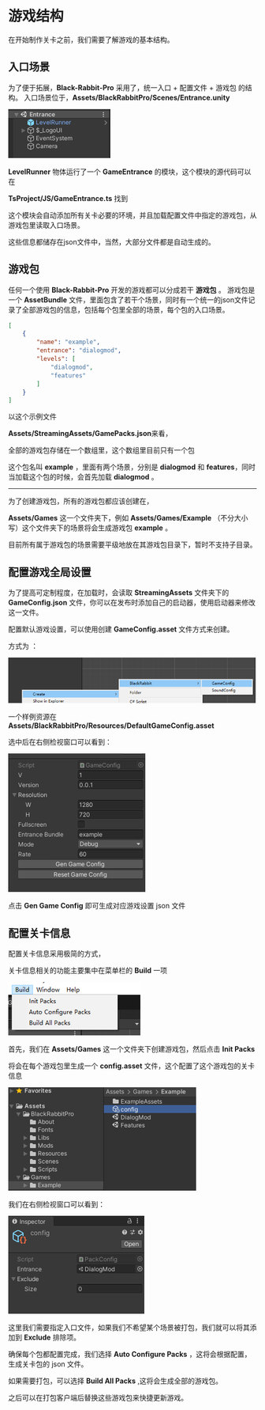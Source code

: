 # 游戏结构

在开始制作关卡之前，我们需要了解游戏的基本结构。

## 入口场景

为了便于拓展，**Black-Rabbit-Pro** 采用了，统一入口 + 配置文件 + 游戏包 的结构。
入口场景位于，**Assets/BlackRabbitPro/Scenes/Entrance.unity**

![](GameStruct/entrance.png)

**LevelRunner** 物体运行了一个 **GameEntrance** 的模块，这个模块的源代码可以在

**TsProject/JS/GameEntrance.ts** 找到

这个模块会自动添加所有关卡必要的环境，并且加载配置文件中指定的游戏包，从游戏包里读取入口场景。

这些信息都储存在json文件中，当然，大部分文件都是自动生成的。

## 游戏包

任何一个使用 **Black-Rabbit-Pro** 开发的游戏都可以分成若干 **游戏包** 。
游戏包是一个 **AssetBundle** 文件，里面包含了若干个场景，同时有一个统一的json文件记录了全部游戏包的信息，包括每个包里全部的场景，每个包的入口场景。

```json
[
    {
        "name": "example",
        "entrance": "dialogmod",
        "levels": [
            "dialogmod",
            "features"
        ]
    }
]
```

以这个示例文件

**Assets/StreamingAssets/GamePacks.json**来看，

全部的游戏包存储在一个数组里，这个数组里目前只有一个包

这个包名叫 **example** ，里面有两个场景，分别是 **dialogmod** 和 **features**，同时当加载这个包的时候，会首先加载 **dialogmod** 。

---

为了创建游戏包，所有的游戏包都应该创建在，

**Assets/Games** 这一个文件夹下，例如 **Assets/Games/Example** （不分大小写）这个文件夹下的场景将会生成游戏包 **example** 。

目前所有属于游戏包的场景需要平级地放在其游戏包目录下，暂时不支持子目录。

## 配置游戏全局设置

为了提高可定制程度，在加载时，会读取 **StreamingAssets** 文件夹下的 **GameConfig.json** 文件，你可以在发布时添加自己的启动器，使用启动器来修改这一文件。

配置默认游戏设置，可以使用创建 **GameConfig.asset** 文件方式来创建。

方式为 ：

![](GameStruct/gameconfig.png)

一个样例资源在 **Assets/BlackRabbitPro/Resources/DefaultGameConfig.asset**

选中后在右侧检视窗口可以看到：

![](GameStruct/inspect.png)

点击 **Gen Game Config** 即可生成对应游戏设置 json 文件

## 配置关卡信息

配置关卡信息采用极简的方式，

关卡信息相关的功能主要集中在菜单栏的 **Build** 一项

![](GameStruct/menu.png)

首先，我们在 **Assets/Games** 这一个文件夹下创建游戏包，然后点击 **Init Packs**

将会在每个游戏包里生成一个 **config.asset** 文件，这个配置了这个游戏包的关卡信息

![](GameStruct/init.png)

我们在右侧检视窗口可以看到：

![](GameStruct/detail.png)

这里我们需要指定入口文件，如果我们不希望某个场景被打包，我们就可以将其添加到   **Exclude** 排除项。

确保每个包都配置完成，我们选择 **Auto Configure Packs** ，这将会根据配置，生成关卡包的 json 文件。

如果需要打包，可以选择 **Build All Packs** ,这将会生成全部的游戏包。

之后可以在打包客户端后替换这些游戏包来快捷更新游戏。
